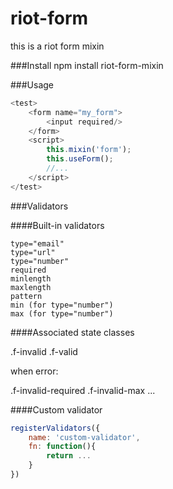 # riot-form
this is a riot form mixin

###Install
    npm install riot-form-mixin

###Usage

```js
<test>
    <form name="my_form">
        <input required/>
    </form>
    <script>
        this.mixin('form');
        this.useForm();
        //...
    </script>
</test>
```

###Validators

####Built-in validators

    type="email"
    type="url"
    type="number"
    required
    minlength
    maxlength
    pattern
    min (for type="number")
    max (for type="number")

####Associated state classes

.f-invalid .f-valid
    
when error:
    
.f-invalid-required .f-invalid-max  ...

####Custom validator

```js
registerValidators({
    name: 'custom-validator',
    fn: function(){
        return ...
    }
})
```
